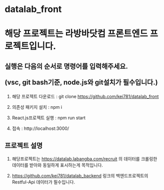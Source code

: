 # datalab_front
<h1> 해당 프로젝트는 라방바닷컴 프론트엔드 프로젝트입니다.</h1>

<h2> 실행은 다음의 순서로 명령어를 입력해주세요.

(vsc, git bash기준, node.js와 git설치가 필수입니다.) </h2>

  1. 해당 프로젝트 다운로드 : git clone https://github.com/kei781/datalab_front
  
  2. 의존성 패키지 설치 : npm i
  
  3. React.js프로젝트 실행 : npm run start
  
  4. 접속 : http://localhost:3000/
  
<h2> 프로젝트 설명 </h2>

  1. 해당프로젝트는 https://datalab.labangba.com/recruit 의 데이터를 크롤링한 데이터를 받아와 동일하게 표시하는게 목적입니다.
  
  2. https://github.com/kei781/datalab_backend 링크의 백엔드프로젝트의 Restful-Api 데이터가 필수입니다.
